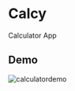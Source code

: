 # Calcy
Calculator App

## Demo 

![calculatordemo](https://cloud.githubusercontent.com/assets/8016341/16539594/29840b0c-408b-11e6-9ee5-3da2703b7eab.gif)
